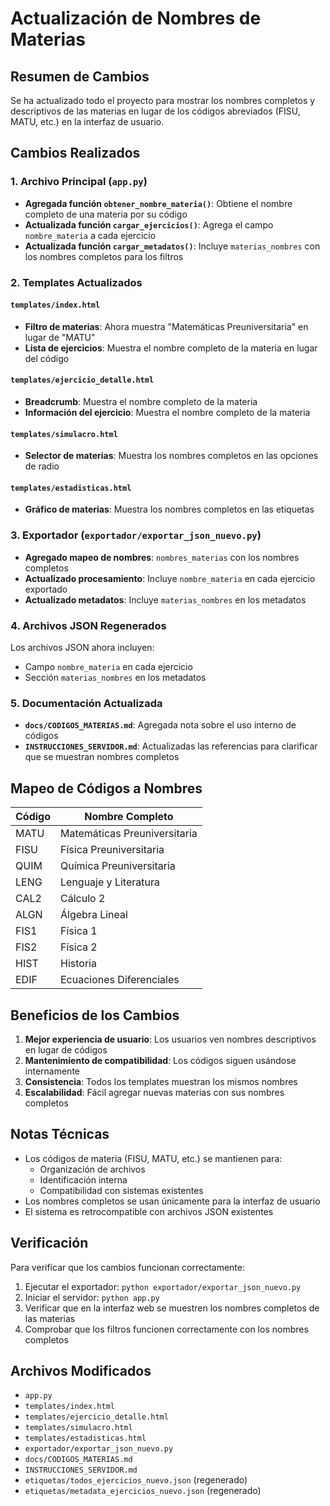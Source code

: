 # Actualización de Nombres de Materias

## Resumen de Cambios

Se ha actualizado todo el proyecto para mostrar los nombres completos y descriptivos de las materias en lugar de los códigos abreviados (FISU, MATU, etc.) en la interfaz de usuario.

## Cambios Realizados

### 1. Archivo Principal (`app.py`)

- **Agregada función `obtener_nombre_materia()`**: Obtiene el nombre completo de una materia por su código
- **Actualizada función `cargar_ejercicios()`**: Agrega el campo `nombre_materia` a cada ejercicio
- **Actualizada función `cargar_metadatos()`**: Incluye `materias_nombres` con los nombres completos para los filtros

### 2. Templates Actualizados

#### `templates/index.html`
- **Filtro de materias**: Ahora muestra "Matemáticas Preuniversitaria" en lugar de "MATU"
- **Lista de ejercicios**: Muestra el nombre completo de la materia en lugar del código

#### `templates/ejercicio_detalle.html`
- **Breadcrumb**: Muestra el nombre completo de la materia
- **Información del ejercicio**: Muestra el nombre completo de la materia

#### `templates/simulacro.html`
- **Selector de materias**: Muestra los nombres completos en las opciones de radio

#### `templates/estadisticas.html`
- **Gráfico de materias**: Muestra los nombres completos en las etiquetas

### 3. Exportador (`exportador/exportar_json_nuevo.py`)

- **Agregado mapeo de nombres**: `nombres_materias` con los nombres completos
- **Actualizado procesamiento**: Incluye `nombre_materia` en cada ejercicio exportado
- **Actualizado metadatos**: Incluye `materias_nombres` en los metadatos

### 4. Archivos JSON Regenerados

Los archivos JSON ahora incluyen:
- Campo `nombre_materia` en cada ejercicio
- Sección `materias_nombres` en los metadatos

### 5. Documentación Actualizada

- **`docs/CODIGOS_MATERIAS.md`**: Agregada nota sobre el uso interno de códigos
- **`INSTRUCCIONES_SERVIDOR.md`**: Actualizadas las referencias para clarificar que se muestran nombres completos

## Mapeo de Códigos a Nombres

| Código | Nombre Completo |
|--------|----------------|
| MATU   | Matemáticas Preuniversitaria |
| FISU   | Física Preuniversitaria |
| QUIM   | Química Preuniversitaria |
| LENG   | Lenguaje y Literatura |
| CAL2   | Cálculo 2 |
| ALGN   | Álgebra Lineal |
| FIS1   | Física 1 |
| FIS2   | Física 2 |
| HIST   | Historia |
| EDIF   | Ecuaciones Diferenciales |

## Beneficios de los Cambios

1. **Mejor experiencia de usuario**: Los usuarios ven nombres descriptivos en lugar de códigos
2. **Mantenimiento de compatibilidad**: Los códigos siguen usándose internamente
3. **Consistencia**: Todos los templates muestran los mismos nombres
4. **Escalabilidad**: Fácil agregar nuevas materias con sus nombres completos

## Notas Técnicas

- Los códigos de materia (FISU, MATU, etc.) se mantienen para:
  - Organización de archivos
  - Identificación interna
  - Compatibilidad con sistemas existentes
- Los nombres completos se usan únicamente para la interfaz de usuario
- El sistema es retrocompatible con archivos JSON existentes

## Verificación

Para verificar que los cambios funcionan correctamente:

1. Ejecutar el exportador: `python exportador/exportar_json_nuevo.py`
2. Iniciar el servidor: `python app.py`
3. Verificar que en la interfaz web se muestren los nombres completos de las materias
4. Comprobar que los filtros funcionen correctamente con los nombres completos

## Archivos Modificados

- `app.py`
- `templates/index.html`
- `templates/ejercicio_detalle.html`
- `templates/simulacro.html`
- `templates/estadisticas.html`
- `exportador/exportar_json_nuevo.py`
- `docs/CODIGOS_MATERIAS.md`
- `INSTRUCCIONES_SERVIDOR.md`
- `etiquetas/todos_ejercicios_nuevo.json` (regenerado)
- `etiquetas/metadata_ejercicios_nuevo.json` (regenerado) 
